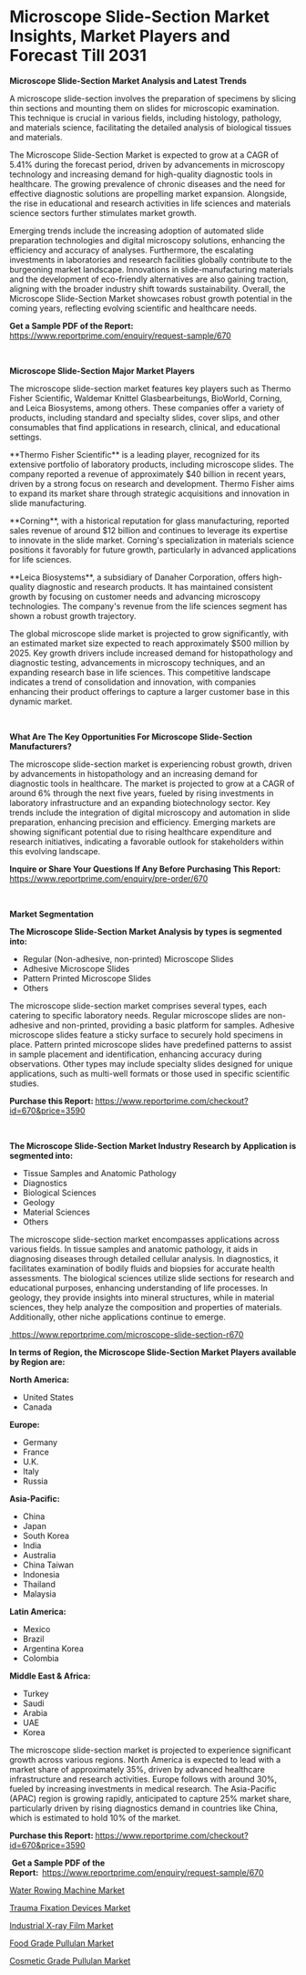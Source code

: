 <p><h1>Microscope Slide-Section Market Insights, Market Players and Forecast Till 2031</h1></p><p><strong>Microscope Slide-Section Market Analysis and Latest Trends</strong></p>
<p><p>A microscope slide-section involves the preparation of specimens by slicing thin sections and mounting them on slides for microscopic examination. This technique is crucial in various fields, including histology, pathology, and materials science, facilitating the detailed analysis of biological tissues and materials.</p><p>The Microscope Slide-Section Market is expected to grow at a CAGR of 5.41% during the forecast period, driven by advancements in microscopy technology and increasing demand for high-quality diagnostic tools in healthcare. The growing prevalence of chronic diseases and the need for effective diagnostic solutions are propelling market expansion. Alongside, the rise in educational and research activities in life sciences and materials science sectors further stimulates market growth.</p><p>Emerging trends include the increasing adoption of automated slide preparation technologies and digital microscopy solutions, enhancing the efficiency and accuracy of analyses. Furthermore, the escalating investments in laboratories and research facilities globally contribute to the burgeoning market landscape. Innovations in slide-manufacturing materials and the development of eco-friendly alternatives are also gaining traction, aligning with the broader industry shift towards sustainability. Overall, the Microscope Slide-Section Market showcases robust growth potential in the coming years, reflecting evolving scientific and healthcare needs.</p></p>
<p><strong>Get a Sample PDF of the Report:&nbsp;</strong> <a href="https://www.reportprime.com/enquiry/request-sample/670">https://www.reportprime.com/enquiry/request-sample/670</a></p>
<p>&nbsp;</p>
<p><strong>Microscope Slide-Section Major Market Players</strong></p>
<p><p>The microscope slide-section market features key players such as Thermo Fisher Scientific, Waldemar Knittel Glasbearbeitungs, BioWorld, Corning, and Leica Biosystems, among others. These companies offer a variety of products, including standard and specialty slides, cover slips, and other consumables that find applications in research, clinical, and educational settings.</p><p>**Thermo Fisher Scientific** is a leading player, recognized for its extensive portfolio of laboratory products, including microscope slides. The company reported a revenue of approximately $40 billion in recent years, driven by a strong focus on research and development. Thermo Fisher aims to expand its market share through strategic acquisitions and innovation in slide manufacturing.</p><p>**Corning**, with a historical reputation for glass manufacturing, reported sales revenue of around $12 billion and continues to leverage its expertise to innovate in the slide market. Corning's specialization in materials science positions it favorably for future growth, particularly in advanced applications for life sciences.</p><p>**Leica Biosystems**, a subsidiary of Danaher Corporation, offers high-quality diagnostic and research products. It has maintained consistent growth by focusing on customer needs and advancing microscopy technologies. The company's revenue from the life sciences segment has shown a robust growth trajectory.</p><p>The global microscope slide market is projected to grow significantly, with an estimated market size expected to reach approximately $500 million by 2025. Key growth drivers include increased demand for histopathology and diagnostic testing, advancements in microscopy techniques, and an expanding research base in life sciences. This competitive landscape indicates a trend of consolidation and innovation, with companies enhancing their product offerings to capture a larger customer base in this dynamic market.</p></p>
<p>&nbsp;</p>
<p><strong>What Are The Key Opportunities For Microscope Slide-Section Manufacturers?</strong></p>
<p><p>The microscope slide-section market is experiencing robust growth, driven by advancements in histopathology and an increasing demand for diagnostic tools in healthcare. The market is projected to grow at a CAGR of around 6% through the next five years, fueled by rising investments in laboratory infrastructure and an expanding biotechnology sector. Key trends include the integration of digital microscopy and automation in slide preparation, enhancing precision and efficiency. Emerging markets are showing significant potential due to rising healthcare expenditure and research initiatives, indicating a favorable outlook for stakeholders within this evolving landscape.</p></p>
<p><strong>Inquire or Share Your Questions If Any Before Purchasing This Report:</strong> <a href="https://www.reportprime.com/enquiry/pre-order/670">https://www.reportprime.com/enquiry/pre-order/670</a></p>
<p>&nbsp;</p>
<p><strong>Market Segmentation</strong></p>
<p><strong>The Microscope Slide-Section Market Analysis by types is segmented into:</strong></p>
<p><ul><li>Regular (Non-adhesive, non-printed) Microscope Slides</li><li>Adhesive Microscope Slides</li><li>Pattern Printed Microscope Slides</li><li>Others</li></ul></p>
<p><p>The microscope slide-section market comprises several types, each catering to specific laboratory needs. Regular microscope slides are non-adhesive and non-printed, providing a basic platform for samples. Adhesive microscope slides feature a sticky surface to securely hold specimens in place. Pattern printed microscope slides have predefined patterns to assist in sample placement and identification, enhancing accuracy during observations. Other types may include specialty slides designed for unique applications, such as multi-well formats or those used in specific scientific studies.</p></p>
<p><strong>Purchase this Report:&nbsp;</strong><a href="https://www.reportprime.com/checkout?id=670&price=3590">https://www.reportprime.com/checkout?id=670&price=3590</a></p>
<p>&nbsp;</p>
<p><strong>The Microscope Slide-Section Market Industry Research by Application is segmented into:</strong></p>
<p><ul><li>Tissue Samples and Anatomic Pathology</li><li>Diagnostics</li><li>Biological Sciences</li><li>Geology</li><li>Material Sciences</li><li>Others</li></ul></p>
<p><p>The microscope slide-section market encompasses applications across various fields. In tissue samples and anatomic pathology, it aids in diagnosing diseases through detailed cellular analysis. In diagnostics, it facilitates examination of bodily fluids and biopsies for accurate health assessments. The biological sciences utilize slide sections for research and educational purposes, enhancing understanding of life processes. In geology, they provide insights into mineral structures, while in material sciences, they help analyze the composition and properties of materials. Additionally, other niche applications continue to emerge.</p></p>
<p><a href="https://www.reportprime.com/microscope-slide-section-r670">&nbsp;https://www.reportprime.com/microscope-slide-section-r670</a></p>
<p><strong>In terms of Region, the Microscope Slide-Section Market Players available by Region are:</strong></p>
<p>
    <p> <strong> North America: </strong>
        <ul>
            <li>United States</li>
            <li>Canada</li>
        </ul>
        </p> 
    <p> <strong> Europe: </strong>
        <ul>
            <li>Germany</li>
            <li>France</li>
            <li>U.K.</li>
            <li>Italy</li>
            <li>Russia</li>
        </ul>
        </p> 
    <p> <strong> Asia-Pacific: </strong>
        <ul>
            <li>China</li>
            <li>Japan</li>
            <li>South Korea</li>
            <li>India</li>
            <li>Australia</li>
            <li>China Taiwan</li>
            <li>Indonesia</li>
            <li>Thailand</li>
            <li>Malaysia</li>
        </ul>
        </p> 
    <p> <strong> Latin America: </strong>
        <ul>
            <li>Mexico</li>
            <li>Brazil</li>
            <li>Argentina Korea</li>
            <li>Colombia</li>
        </ul>
        </p> 
    <p> <strong> Middle East & Africa: </strong>
        <ul>
            <li>Turkey</li>
            <li>Saudi</li>
            <li>Arabia</li>
            <li>UAE</li>
            <li>Korea</li>
        </ul>
    </p>
    </p>
<p><p>The microscope slide-section market is projected to experience significant growth across various regions. North America is expected to lead with a market share of approximately 35%, driven by advanced healthcare infrastructure and research activities. Europe follows with around 30%, fueled by increasing investments in medical research. The Asia-Pacific (APAC) region is growing rapidly, anticipated to capture 25% market share, particularly driven by rising diagnostics demand in countries like China, which is estimated to hold 10% of the market.</p></p>
<p><strong>Purchase this Report: </strong><a href="https://www.reportprime.com/checkout?id=670&price=3590">https://www.reportprime.com/checkout?id=670&price=3590</a></p>
<p>&nbsp;<strong>Get a Sample PDF of the Report:&nbsp;&nbsp;</strong><a href="https://www.reportprime.com/enquiry/request-sample/670">https://www.reportprime.com/enquiry/request-sample/670</a></p>
<p><strong></strong></p>
<p><p><a href="https://medium.com/@theomorar/driving-market-forces-in-the-water-rowing-machine-market-market-trends-and-future-forecasts-till-400c93aa82e0">Water Rowing Machine Market</a></p><p><a href="https://www.linkedin.com/pulse/trauma-fixation-devices-market-forecasts-trends-impact-analysis-yoa8f?trackingId=bsZPQg5NRUe966UFJVGcWQ%3D%3D">Trauma Fixation Devices Market</a></p><p><a href="https://github.com/CliffMedina6/Market-Research-Report-List-6/blob/main/industrial-x-ray-film-market.md">Industrial X-ray Film Market</a></p><p><a href="https://issuu.com/reportprime-2/docs/food-grade-pullulan-market-size-203_60be7b16ebe573">Food Grade Pullulan Market</a></p><p><a href="https://issuu.com/reportprime-2/docs/cosmetic-grade-pullulan-market-size_1ff39c174575de">Cosmetic Grade Pullulan Market</a></p></p>